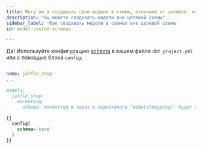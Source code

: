 ```yaml
---
title: Могу ли я создавать свои модели в схеме, отличной от целевой, или распределять модели по нескольким схемам?
description: "Вы можете создавать модели вне целевой схемы"
sidebar_label: 'Как создавать модели в схемах вне целевой схемы'
id: model-custom-schemas

---
```


Да! Используйте конфигурацию [schema](reference/resource-configs/schema.md) в вашем файле `dbt_project.yml` или с помощью блока `config`:

<File name='dbt_project.yml'>

```yml

name: jaffle_shop
...

models:
  jaffle_shop:
    marketing:
      schema: marketing # seeds в подкаталоге `models/mapping/` будут использовать схему marketing
```

</File>

<File name='models/customers.sql'>

```sql
{{
  config(
    schema='core'
  )
}}
```

</File>